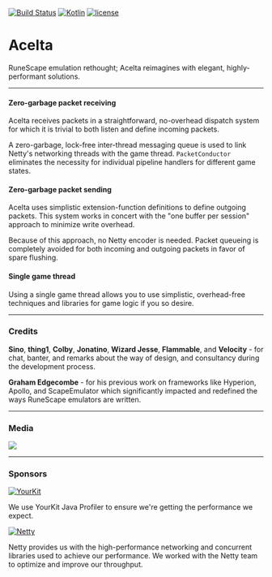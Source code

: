 [![Build Status](https://travis-ci.org/Jire/Acelta.svg?branch=master)](https://travis-ci.org/Jire/Acelta)
[![Kotlin](https://img.shields.io/badge/kotlin-1.0.2-blue.svg)](http://kotlinlang.org)
[![license](https://img.shields.io/badge/license-GPL%203.0-yellowgreen.svg)](https://github.com/Jire/Acelta/blob/master/LICENSE)

# Acelta
RuneScape emulation rethought; Acelta reimagines with elegant, highly-performant solutions.

---

#### Zero-garbage packet receiving
Acelta receives packets in a straightforward, no-overhead dispatch system for which it is trivial to both listen and
define incoming packets.

A zero-garbage, lock-free inter-thread messaging queue is used to link Netty's networking
threads with the game thread. `PacketConductor` eliminates the necessity for individual pipeline handlers for different
game states.

#### Zero-garbage packet sending
Acelta uses simplistic extension-function definitions to define outgoing packets. This system works in concert with
the "one buffer per session" approach to minimize write overhead.

Because of this approach, no Netty encoder is needed. Packet queueing is completely avoided for both incoming and
outgoing packets in favor of spare flushing.

#### Single game thread
Using a single game thread allows you to use simplistic, overhead-free techniques and libraries for game logic
if you so desire.

---

### Credits

**Sino**, **thing1**, **Colby**, **Jonatino**, **Wizard Jesse**, **Flammable**, and **Velocity** - for chat, banter,
and remarks about the way of design, and consultancy during the development process.

**Graham Edgecombe** - for his previous work on frameworks like Hyperion, Apollo, and ScapeEmulator which significantly
impacted and redefined the ways RuneScape emulators are written.

---

### Media

![](http://i.imgur.com/ucWA5UC.png)

---

### Sponsors

[![YourKit](https://www.yourkit.com/images/yklogo.png)](https://www.yourkit.com/java/profiler/index.jsp)

We use YourKit Java Profiler to ensure we're getting the performance we expect.

[![Netty](http://i.imgur.com/73YTNlm.png)](http://netty.io/)

Netty provides us with the high-performance networking and concurrent libraries used to achieve our performance.
We worked with the Netty team to optimize and improve our throughput.